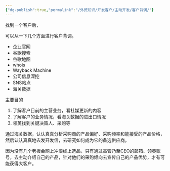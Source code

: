 ```yaml
---
{"dg-publish":true,"permalink":"/外贸知识/开发客户/主动开发/客户背调/"}
---
```


找到一个客户后，

可以从一下几个方面进行客户背调。
- 企业官网
- 谷歌搜索
- 谷歌地图
- whois
- Wayback Machine
- 公司信息深挖
- SNS站点
- 海关数据


主要目的
1. 了解客户目前的主营业务，看社媒更新的内容
2. 了解客户的业务情况，看海关数据的进出口情况
3. 领英找到关键决策人、采购等

通过海关数据，认认真真分析采购商的产品偏好、采购频率和能接受的产品价格，然后认认真真地去发开发信，去研究如何成为它的备选供应商。

因为没有几个老板会网上冲浪线上选品，只有通过高管乃至CEO的邮箱、领英账号，去主动介绍自己的产品，针对他们的采购倾向去宣传自己的产品优势，才有可能获得大客户。

